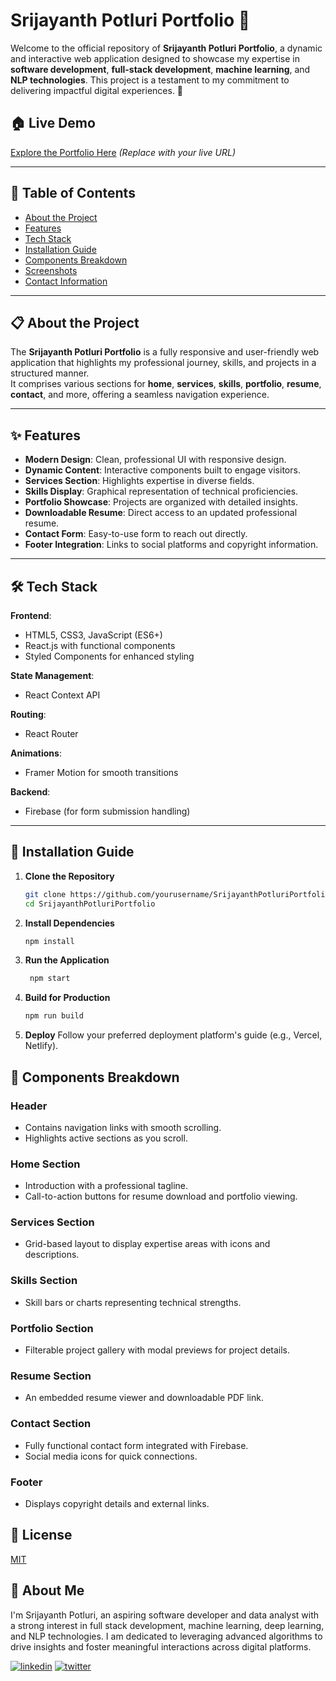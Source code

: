 # Srijayanth Potluri Portfolio 🌟  

Welcome to the official repository of **Srijayanth Potluri Portfolio**, a dynamic and interactive web application designed to showcase my expertise in **software development**, **full-stack development**, **machine learning**, and **NLP technologies**. This project is a testament to my commitment to delivering impactful digital experiences. 🚀  

## 🏠 Live Demo  
[Explore the Portfolio Here](#) *(Replace with your live URL)*  

---

## 📖 Table of Contents  
- [About the Project](#about-the-project)  
- [Features](#features)  
- [Tech Stack](#tech-stack)  
- [Installation Guide](#installation-guide)  
- [Components Breakdown](#components-breakdown)  
- [Screenshots](#screenshots)  
- [Contact Information](#contact-information)  

---

## 📋 About the Project  
The **Srijayanth Potluri Portfolio** is a fully responsive and user-friendly web application that highlights my professional journey, skills, and projects in a structured manner.  
It comprises various sections for **home**, **services**, **skills**, **portfolio**, **resume**, **contact**, and more, offering a seamless navigation experience.  

---

## ✨ Features  
- **Modern Design**: Clean, professional UI with responsive design.  
- **Dynamic Content**: Interactive components built to engage visitors.  
- **Services Section**: Highlights expertise in diverse fields.  
- **Skills Display**: Graphical representation of technical proficiencies.  
- **Portfolio Showcase**: Projects are organized with detailed insights.  
- **Downloadable Resume**: Direct access to an updated professional resume.  
- **Contact Form**: Easy-to-use form to reach out directly.  
- **Footer Integration**: Links to social platforms and copyright information.  

---

## 🛠️ Tech Stack  

**Frontend**:  
- HTML5, CSS3, JavaScript (ES6+)  
- React.js with functional components  
- Styled Components for enhanced styling  

**State Management**:  
- React Context API  

**Routing**:  
- React Router  

**Animations**:  
- Framer Motion for smooth transitions  

**Backend**:  
- Firebase (for form submission handling)  

---

## 🚀 Installation Guide  

1. **Clone the Repository**  
   ```bash  
   git clone https://github.com/yourusername/SrijayanthPotluriPortfolio.git  
   cd SrijayanthPotluriPortfolio
   ```
2. **Install Dependencies**

   ```bash
   npm install
   ```
3. **Run the Application**
   ``` bash
    npm start
   ```
4. **Build for Production**

   ```bash
   npm run build
   ```
5. **Deploy**
    Follow your preferred deployment platform's guide (e.g., Vercel, Netlify).


## 🧩 Components Breakdown  

### **Header**  
- Contains navigation links with smooth scrolling.  
- Highlights active sections as you scroll.  

### **Home Section**  
- Introduction with a professional tagline.  
- Call-to-action buttons for resume download and portfolio viewing.  

### **Services Section**  
- Grid-based layout to display expertise areas with icons and descriptions.  

### **Skills Section**  
- Skill bars or charts representing technical strengths.  

### **Portfolio Section**  
- Filterable project gallery with modal previews for project details.  

### **Resume Section**  
- An embedded resume viewer and downloadable PDF link.  

### **Contact Section**  
- Fully functional contact form integrated with Firebase.  
- Social media icons for quick connections.  

### **Footer**  
- Displays copyright details and external links.  


## 📜 License
[MIT](https://choosealicense.com/licenses/mit/)

## 🤖 About Me
I'm Srijayanth Potluri, an aspiring software developer and data analyst with a strong interest in full stack development, machine learning, deep learning, and NLP technologies. I am dedicated to leveraging advanced algorithms to drive insights and foster meaningful interactions across digital platforms.

[![linkedin](https://img.shields.io/badge/linkedin-0A66C2?style=for-the-badge&logo=linkedin&logoColor=white)](https://www.linkedin.com/in/srijayanth-potluri-437519259/)
[![twitter](https://img.shields.io/badge/twitter-1DA1F2?style=for-the-badge&logo=twitter&logoColor=white)](https://twitter.com/SrijayanthP)
